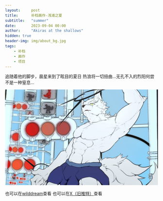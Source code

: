 ```yaml
---
layout:     post
title:      补档画作-浅滩之夏
subtitle:   "summer"
date:       2023-09-04 00:00
author:     "Akiras at the shallows"
hidden: true
header-img: img/about_bg.jpg
tags: 
    - 补档 
    - 画作 
    - 项目 
---
```


追随着他的脚步，晨星来到了眩目的夏日
热浪将一切扭曲...无孔不入的烈阳何尝不是一种窒息...

![summer_compressed](/img/shrine/summer_compressed.jpg)

也可以在[wilddream](https://www.wilddream.net/Art/view/27187)查看
也可以在[X（旧推特）](https://twitter.com/A_Artchive/status/1540480790634856448?t=HQGu9KzXoWuuFrw-6cVCwA&s=19)查看